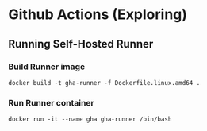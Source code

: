 # Github Actions (Exploring)

## Running Self-Hosted Runner

### Build Runner image

```shell
docker build -t gha-runner -f Dockerfile.linux.amd64 .
```

### Run Runner container

```shell
docker run -it --name gha gha-runner /bin/bash
```
